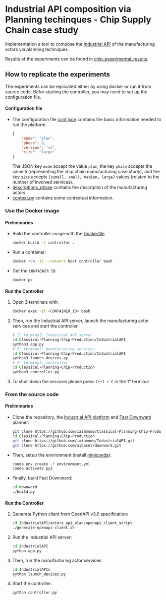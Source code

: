 # Industrial API composition via Planning techinques - Chip Supply Chain case study

Implementation a tool to compose the [Industrial API](https://github.com/iaiamomo/IndustrialAPI) of the manufacturing actors via planning techniques.

Results of the experiments can be found in [chip_experimental_results](chip_experimental_results).

## How to replicate the experiments
The experiments can be replicated either by using docker or run it from source code. Befor starting the controller, you may need to set up the configuration file.

#### Configuration file
- The configuration file [conf.json](https://github.com/iaiamomo/IndustrialAPI/tree/main/conf.json) contains the basic information needed to run the platform.
    ```json
    {
        "mode": "plan",
        "phase": 0,
        "version": "v4",
        "size": "large"
    }
    ```
    The JSON key <code>mode</code> accept the value <code>plan</code>, the key <code>phase</code> accepts the value <code>0</code> (representing the chip chain manufacturing case study), and the key <code>size</code> accepts <code>[xsmall, small, medium, large]</code> values (related to the number of involved services).
- [descriptions_phase](https://github.com/iaiamomo/IndustrialAPI/tree/main/actors_api_plan/descriptions_phase0_v4) contains the description of the manufacturing actors.
- [context.py](context.py) contains some contextual information.


### Use the Docker image

#### Preliminaries

- Build the controller image with the [Dockerfile](Dockerfile)
    ```sh
    docker build -t controller .
    ```

- Run a container:
    ```sh
    docker run -it --network host controller bash
    ```

- Get the ``CONTAINER ID``:
    ```sh
    docker ps
    ```

#### Run the Controller

1. Open **3** terminals with:
    ```sh
    docker exec -it <CONTAINER_ID> bash
    ```

2. Then, run the Industrial API server, launch the manufacturing actor services and start the controller.
    ```sh
    # 1° terminal: Industrial API server
    cd Classical-Planning-Chip-Production/IndustrialAPI
    python3 app.py
    # 2° terminal: manufacturing services
    cd Classical-Planning-Chip-Production/IndustrialAPI
    python3 launch_devices.py
    # 3° terminal: controller
    cd Classical-Planning-Chip-Production
    python3 controller.py    
    ```

3. To shut-down the services please press ``Ctrl + C`` in the 1° terminal.



### From the source code

#### Preliminaries

- Clone the repository, the [Industrial API platform](https://github.com/iaiamomo/IndustrialAPI) and [Fast Downward](https://github.com/aibasel/downward) planner:
    ```sh
    git clone https://github.com/iaiamomo/Classical-Planning-Chip-Production.git
    cd Classical-Planning-Chip-Production
    git clone https://github.com/iaiamomo/IndustrialAPI.git
    git clone https://github.com/aibasel/downward.git
    ```

- Then, setup the environment (install [miniconda](https://docs.conda.io/projects/conda/en/stable/user-guide/install/index.html#installing-conda-on-a-system-that-has-other-python-installations-or-packages)):
    ```sh
    conda env create -f environment.yml
    conda activate py3
    ```

- Finally, build Fast Downward:
    ```sh
    cd downward
    ./build.py
    ```

#### Run the Controller

1. Generate Python client from OpenAPI v3.0 specification:
    ```sh
    cd IndustrialAPI/actors_api_plan/openapi_client_script
    ./generate-openapi-client.sh
    ```

2. Run the Industrial API server:
    ```sh
    cd IndustrialAPI
    python app.py
    ```

3. Then, run the manufacturing actor services:
    ```sh
    cd IndustrialAPIs
    python launch_devices.py
    ```

4. Start the controller:
    ```sh
    python controller.py
    ```
